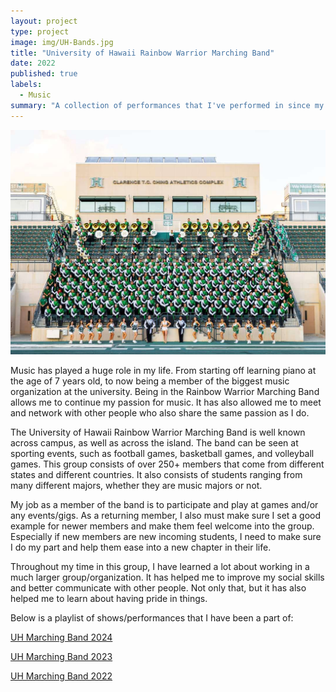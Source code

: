 ```yaml
---
layout: project
type: project
image: img/UH-Bands.jpg
title: "University of Hawaii Rainbow Warrior Marching Band"
date: 2022
published: true
labels:
  - Music
summary: "A collection of performances that I've performed in since my time at the University of Hawaii at Manoa with the Rainbow Warrior Marching Band."
---
```


<img src="uh-marching-band.jpg">

Music has played a huge role in my life. From starting off learning piano at the age of 7 years old, to now being a member
of the biggest music organization at the university. Being in the Rainbow Warrior Marching Band allows me to continue my passion for music.
It has also allowed me to meet and network with other people who also share the same passion as I do.

The University of Hawaii Rainbow Warrior Marching Band is well known across campus, as well as across the island. The band can be seen at sporting events, such as
football games, basketball games, and volleyball games. This group consists of over 250+ members that come from different states and different countries. It also 
consists of students ranging from many different majors, whether they are music majors or not.

My job as a member of the band is to participate and play at games and/or any events/gigs. As a returning member, I also must make sure I set a good example for newer members and make them feel welcome into the group. Especially if new members are new incoming students, I need to make sure I do my part and help them ease into a new chapter in their life.

Throughout my time in this group, I have learned a lot about working in a much larger group/organization. It has helped me to improve my social skills and better communicate with other people. Not only that, but it has also helped me to learn about having pride in things.

Below is a playlist of shows/performances that I have been a part of:

<a href="https://youtube.com/playlist?list=PLzggQyD7SnE2QFrjktKHPRveFILnY0yAO&si=XlEDooacpNFBYlWb">UH Marching Band 2024</a>

<a href="https://youtube.com/playlist?list=PLzggQyD7SnE3MdKq6f8h3F60gw4-UVpjv&si=MC-Dl1PFyCFTVPu1">UH Marching Band 2023</a>

<a href="https://youtube.com/playlist?list=PLzggQyD7SnE21I7JNV3PXJXJdkv9qUQ5v&si=_EnVNk7F1pfQerHE">UH Marching Band 2022</a>
